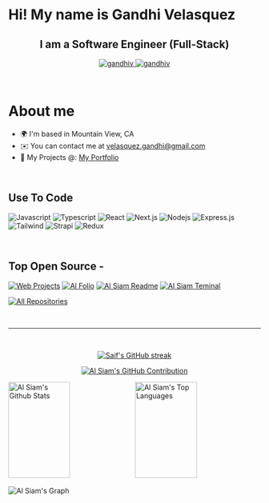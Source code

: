 # Hi! My name is Gandhi Velasquez

<h2 align="center"> 
    I am a Software Engineer (Full-Stack)
</h2>

<p align="center">
 <a href="https://gandhi-velasquez.netlify.app/" target="blank">
  <img src="https://img.shields.io/badge/Website-DC143C?style=for-the-badge&logo=medium&logoColor=white" alt="gandhiv" />
 </a>
 <a href="https://www.linkedin.com/in/gandhi-velasquez-a222a0211/" target="_blank">
  <img src="https://img.shields.io/badge/LinkedIn-0077B5?style=for-the-badge&logo=linkedin&logoColor=white" alt="gandhiv"/>
 </a>
</p>
<br />

# About me

- 🌍 I'm based in Mountain View, CA
- ✉️ You can contact me at [velasquez.gandhi@gmail.com](mailto:velasquez.gandhi@gmail.com)
- 🚀 My Projects @: [My Portfolio](https://gandhi-velasquez.netlify.app/)

<br/>

## Use To Code

![Javascript](https://img.shields.io/badge/Javascript-F0DB4F?style=for-the-badge&labelColor=black&logo=javascript&logoColor=F0DB4F)
![Typescript](https://img.shields.io/badge/Typescript-007acc?style=for-the-badge&labelColor=black&logo=typescript&logoColor=007acc)
![React](https://img.shields.io/badge/-React-61DBFB?style=for-the-badge&labelColor=black&logo=react&logoColor=61DBFB)
![Next.js](https://img.shields.io/badge/next.js-000000?style=for-the-badge&logo=nextdotjs&logoColor=white)
![Nodejs](https://img.shields.io/badge/Nodejs-3C873A?style=for-the-badge&labelColor=black&logo=node.js&logoColor=3C873A)
![Express.js](https://img.shields.io/badge/Express.js-000000?style=for-the-badge&logo=express&logoColor=white)
![Tailwind](https://img.shields.io/badge/Tailwind_CSS-092749?style=for-the-badge&logo=tailwindcss&logoColor=06B6D4&labelColor=000000)
![Strapi](https://img.shields.io/badge/strapi-2E7EEA?style=for-the-badge&logo=strapi&logoColor=white)
![Redux](https://img.shields.io/badge/Redux-593D88?style=for-the-badge&logo=redux&logoColor=white)

<br/>

## Top Open Source -

[![Web Projects](https://github-readme-stats.vercel.app/api/pin/?username=gandhiv&repo=web-projects&border_color=7F3FBF&bg_color=0D1117&title_color=C9D1D9&text_color=8B949E&icon_color=7F3FBF)](https://github.com/gandhiv/web-projects)
[![Al Folio](https://github-readme-stats.vercel.app/api/pin/?username=gandhiv&repo=al-folio&border_color=7F3FBF&bg_color=0D1117&title_color=C9D1D9&text_color=8B949E&icon_color=7F3FBF)](https://github.com/gandhiv/al-folio)
[![Al Siam Readme](https://github-readme-stats.vercel.app/api/pin/?username=gandhiv&repo=gandhiv&border_color=7F3FBF&bg_color=0D1117&title_color=C9D1D9&text_color=8B949E&icon_color=7F3FBF)](https://github.com/gandhiv/gandhiv)
[![Al Siam Teminal](https://github-readme-stats.vercel.app/api/pin/?username=gandhiv&repo=gandhiv.github.io&border_color=7F3FBF&bg_color=0D1117&title_color=C9D1D9&text_color=8B949E&icon_color=7F3FBF)](https://github.com/gandhiv/gandhiv.github.io)

<p align="left">
  <a href="https://github.com/gandhiv?tab=repositories" target="_blank"><img alt="All Repositories" title="All Repositories" src="https://img.shields.io/badge/-All%20Repos-2962FF?style=for-the-badge&logo=koding&logoColor=white"/></a>
</p>

<br/>
<hr/>
<br/>

<p align="center">
  <a href="https://github.com/gandhiv">
    <img src="https://github-readme-streak-stats.herokuapp.com/?user=gandhiv&theme=radical&border=7F3FBF&background=0D1117" alt="Saif's GitHub streak"/>
  </a>
</p>

<p align="center">
  <a href="https://github.com/gandhiv">
    <img src="https://github-profile-summary-cards.vercel.app/api/cards/profile-details?username=gandhiv&theme=radical" alt="Al Siam's GitHub Contribution"/>
  </a>
</p>

<a> 
    <a href="https://github.com/gandhiv"><img alt="Al Siam's Github Stats" src="https://denvercoder1-github-readme-stats.vercel.app/api?username=gandhiv&show_icons=true&count_private=true&theme=react&border_color=7F3FBF&bg_color=0D1117&title_color=F85D7F&icon_color=F8D866" height="192px" width="49.5%"/></a>
  <a href="https://github.com/gandhiv"><img alt="Al Siam's Top Languages" src="https://denvercoder1-github-readme-stats.vercel.app/api/top-langs/?username=gandhiv&langs_count=8&layout=compact&theme=react&border_color=7F3FBF&bg_color=0D1117&title_color=F85D7F&icon_color=F8D866" height="192px" width="49.5%"/></a>
  <br/>
</a>

![Al Siam's Graph](https://github-readme-activity-graph.vercel.app/graph?username=gandhiv&custom_title=Al%20Siam's%20GitHub%20Activity%20Graph&bg_color=0D1117&color=7F3FBF&line=7F3FBF&point=7F3FBF&area_color=FFFFFF&title_color=FFFFFF&area=true)
